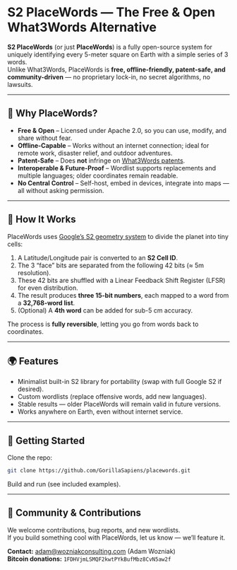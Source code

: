 # S2 PlaceWords — The Free & Open What3Words Alternative

**S2 PlaceWords** (or just **PlaceWords**) is a fully open-source system for uniquely identifying every 5-meter square on Earth with a simple series of 3 words.  
Unlike What3Words, PlaceWords is **free, offline-friendly, patent-safe, and community-driven** — no proprietary lock-in, no secret algorithms, no lawsuits.

---

## 🚀 Why PlaceWords?
- **Free & Open** – Licensed under Apache 2.0, so you can use, modify, and share without fear.  
- **Offline-Capable** – Works without an internet connection; ideal for remote work, disaster relief, and outdoor adventures.  
- **Patent-Safe** – Does **not** infringe on [What3Words patents](https://patents.google.com/patent/CA2909524A1/en).  
- **Interoperable & Future-Proof** – Wordlist supports replacements and multiple languages; older coordinates remain readable.  
- **No Central Control** – Self-host, embed in devices, integrate into maps — all without asking permission.

---

## 📍 How It Works
PlaceWords uses [Google’s S2 geometry system](https://s2geometry.io/) to divide the planet into tiny cells:  
1. A Latitude/Longitude pair is converted to an **S2 Cell ID**.  
2. The 3 “face” bits are separated from the following 42 bits (≈ 5m resolution).  
3. These 42 bits are shuffled with a Linear Feedback Shift Register (LFSR) for even distribution.  
4. The result produces **three 15-bit numbers**, each mapped to a word from a **32,768-word list**.  
5. (Optional) A **4th word** can be added for sub-5 cm accuracy.  

The process is **fully reversible**, letting you go from words back to coordinates.

---

## 🌍 Features
- Minimalist built-in S2 library for portability (swap with full Google S2 if desired).  
- Custom wordlists (replace offensive words, add new languages).  
- Stable results — older PlaceWords will remain valid in future versions.  
- Works anywhere on Earth, even without internet service.

---

## 🔧 Getting Started
Clone the repo:  
```bash
git clone https://github.com/GorillaSapiens/placewords.git
```
Build and run (see included examples).

---

## 🤝 Community & Contributions
We welcome contributions, bug reports, and new wordlists.  
If you build something cool with PlaceWords, let us know — we’ll feature it.

**Contact:** adam@wozniakconsulting.com (Adam Wozniak)  
**Bitcoin donations:** `1FDHVjmLSMQF2kwtPYkBufMbz8CvN5aw2f`
